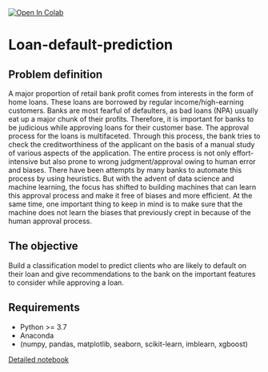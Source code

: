 
<a target="_blank" href="https://colab.research.google.com/github/nadaa/Loan-default-prediction/blob/main/Capstone_Project_Loan_Default_Prediction.ipynb">
  <img src="https://colab.research.google.com/assets/colab-badge.svg" alt="Open In Colab"/>
</a>



# Loan-default-prediction

## Problem definition
A major proportion of retail bank profit comes from interests in the form of home loans. These loans
are borrowed by regular income/high-earning customers. Banks are most fearful of defaulters, as
bad loans (NPA) usually eat up a major chunk of their profits. Therefore, it is important for banks to
be judicious while approving loans for their customer base.
The approval process for the loans is multifaceted. Through this process, the bank tries to check the
creditworthiness of the applicant on the basis of a manual study of various aspects of the
application. The entire process is not only effort-intensive but also prone to wrong
judgment/approval owing to human error and biases.
There have been attempts by many banks to automate this process by using heuristics. But with the
advent of data science and machine learning, the focus has shifted to building machines that can
learn this approval process and make it free of biases and more efficient. At the same time, one
important thing to keep in mind is to make sure that the machine does not learn the biases that
previously crept in because of the human approval process.

## The objective
Build a classification model to predict clients who are likely to default on their loan and give
recommendations to the bank on the important features to consider while approving a loan.

## Requirements
- Python >= 3.7
- Anaconda 
- (numpy, pandas, matplotlib, seaborn, scikit-learn, imblearn, xgboost)



[Detailed notebook](https://github.com/nadaa/Loan-default-prediction/blob/main/Capstone_Project_Loan_Default_Prediction.ipynb)








